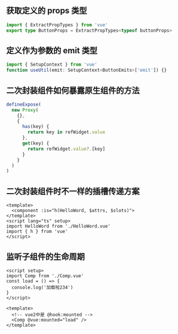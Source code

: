 ## 获取定义的 props 类型

```ts
import { ExtractPropTypes } from 'vue'
export type ButtonProps = ExtractPropTypes<typeof buttonProps>
```

## 定义作为参数的 emit 类型

```ts
import { SetupContext } from 'vue'
function useUtil(emit: SetupContext<ButtonEmits>['emit']) {}
```

## 二次封装组件如何暴露原生组件的方法

```ts
defineExpose(
  new Proxy(
    {},
    {
      has(key) {
        return key in refWidget.value
      },
      get(key) {
        return refWidget.value?.[key]
      }
    }
  )
)
```

## 二次封装组件时不一样的插槽传递方案

```vue
<template>
  <component :is="h(HelloWord, $attrs, $slots)">
</template>
<script lang="ts" setup>
import HelloWord from './HelloWord.vue'
import { h } from 'vue'
</script>
```

## 监听子组件的生命周期

```vue
<script setup>
import Comp from './Comp.vue'
const load = () => {
  console.log('加载啦234')
}
</script>

<template>
  <!-- vue2中是 @hook:mounted -->
  <Comp @vue:mounted="load" />
</template>
```
